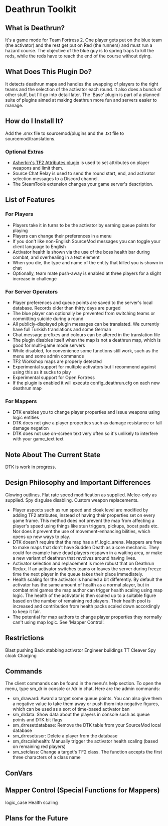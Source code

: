 # Deathrun Toolkit

## What is Deathrun?

It's a game mode for Team Fortress 2. One player gets put on the blue team (the activator) and the rest get put on Red (the runners) and must run a hazard course. The objective of the blue guy is to spring traps to kill the reds, while the reds have to reach the end of the course without dying.

## What Does This Plugin Do?

It detects deathrun maps and handles the swapping of players to the right teams and the selection of the activator each round. It also does a bunch of other stuff, but I'll go into detail later. The 'Base' plugin is part of a planned suite of plugins aimed at making deathrun more fun and servers easier to manage.

## How do I Install It?

Add the .smx file to sourcemod/plugins and the .txt file to sourcemod/translations.

### Optional Extras
- [Asherkin's TF2 Attributes plugin](https://forums.alliedmods.net/showthread.php?t=210221) is used to set attributes on player weapons and limit them.
- Source Chat Relay is used to send the round start, end, and activator selection messages to a Discord channel.
- The SteamTools extension changes your game server's description.

## List of Features

### For Players

* Players take it in turns to be the activator by earning queue points for playing
* Players can change their preferences in a menu
* If you don't like non-English SourceMod messages you can toggle your client language to English
* Activator health is shown via the use of the boss health bar during combat, and overhealing in a text element
* When you die, the type and name of the entity that killed you is shown in chat
* Optionally, team mate push-away is enabled at three players for a slight increase in challenge

### For Server Operators

* Player preferences and queue points are saved to the server's local database. Records older than thirty days are purged
* The blue player can optionally be prevented from switching teams or committing suicide during a round
* All publicly-displayed plugin messages can be translated. We currently have full Turkish translations and some German
* Chat message prefixes and colours can be altered in the translation file
* The plugin disables itself when the map is not a deathrun map, which is good for multi-game mode servers
* While disabled, for convenience some functions still work, such as the menu and some admin commands
* TF2 Workshop maps are properly detected
* Experimental support for multiple activators but I recommend against using this as it sucks to play
* Experimental support for Open Fortress
* If the plugin is enabled it will execute config_deathrun.cfg on each new deathrun map

### For Mappers

* DTK enables you to change player properties and issue weapons using logic entities
* DTK does not give a player properties such as damage resistance or fall damage negation
* DTK does not use on-screen text very often so it's unlikely to interfere with your game_text text

## Note About The Current State

DTK is work in progress.

## Design Philosophy and Important Differences

Glowing outlines.
Flat rate speed modification as supplied.
Melee-only as supplied.
Spy disguise disabling.
Custom weapon replacements.

* Player aspects such as run speed and cloak level are modified by adding TF2 attributes, instead of having their properties set on every game frame. This method does not prevent the map from affecting a player's speed using things like stun triggers, pickups, boost pads etc. Nor does it prevent the use of movement-enhancing bilities, which opens up new ways to play.
* DTK doesn't require that the map has a tf_logic_arena. Mappers are free to make maps that don't have Sudden Death as a core mechanic. They could for example have dead players respawn in a waiting area, or make a new variant of deathrun that revolves around having lives.
* Activator selection and replacement is more robust that on Deathrun Redux. If an activator switches teams or leaves the server during freeze time the next player in the queue takes their place immediately.
* Health scaling for the activator is handled a bit differently. By default the activator has the same amount of health as a normal player, but in combat mini games the map author can trigger health scaling using map logic. The health of the activator is then scaled up to a suitable figure based on the number of remaining red players. Their health pool is increased and contribution from health packs scaled down accordingly to keep it fair. 
* The potential for map authors to change player properties they normally can't using map logic. See 'Mapper Control'.

## Restrictions
Blast pushing
Back stabbing activator
Engineer buildings
TT
Cleaver
Spy cloak
Charging

## Commands

The client commands can be found in the menu's help section. To open the menu, type sm_dr in console or /dr in chat. Here are the admin commands:

* sm_draward: Award a target some queue points. You can also give them a negative value to take them away or push them into negative figures, which can be used as a sort of time-based activator ban
* sm_drdata: Show data about the players in console such as queue points and DTK bit flags
* sm_drresetdatabase: Remove the DTK table from your SourceMod local database
* sm_drresetuser: Delete a player from the database
* sm_drscalehealth: Manually trigger the activator health scaling (based on remaining red players)
* sm_setclass: Change a target's TF2 class. The function accepts the first three characters of a class name

## ConVars



## Mapper Control (Special Functions for Mappers)

logic_case
Health scaling

## Plans for the Future

